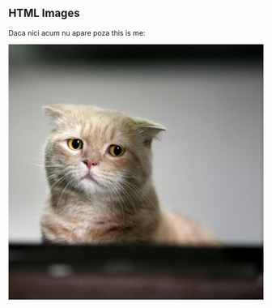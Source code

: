 <!DOCTYPE html>
<html>
<body>

<h2>HTML Images</h2>
<p>Daca nici acum nu apare poza this is me:</p>

<img src="sad-cat-leoch-studio.jpg" alt="sad cat">

</body>
</html>
